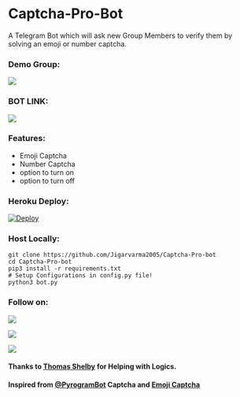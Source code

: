 # Captcha-Pro-Bot
A Telegram Bot which will ask new Group Members to verify them by solving an emoji or number captcha.

### Demo Group:
<a href="https://t.me/JV_Community"><img src="https://img.shields.io/badge/Telegram-Group-blue.svg?logo=telegram"></a>

### BOT LINK:
<a href="https://t.me/JVCaptchaBot"><img src="https://img.shields.io/badge/Telegram-Bot-blue.svg?logo=telegram"></a>

### Features:
- Emoji Captcha
- Number Captcha
- option to turn on
- option to turn off


### Heroku Deploy:
[![Deploy](https://www.herokucdn.com/deploy/button.svg)](https://heroku.com/deploy?template=https://github.com/Jigarvarma2005/Captcha-Pro-bot)

### Host Locally:
```shell
git clone https://github.com/Jigarvarma2005/Captcha-Pro-bot
cd Captcha-Pro-bot
pip3 install -r requirements.txt
# Setup Configurations in config.py file!
python3 bot.py
```

### Follow on:
<p align="left">
<a href="https://github.com/Jigarvarma2005"><img src="https://img.shields.io/badge/GitHub-Follow%20on%20GitHub-inactive.svg?logo=github"></a>
</p>
<p align="left">
<a href="https://twitter.com/Jigarvarma2005"><img src="https://img.shields.io/badge/Twitter-Follow%20on%20Twitter-informational.svg?logo=twitter"></a>
</p>
<p align="left">
<a href="https://instagram.com/Jigarvarma2005"><img src="https://img.shields.io/badge/Instagram-Follow%20on%20Instagram-important.svg?logo=instagram"></a>
</p>

#### Thanks to [Thomas Shelby](https://github.com/th0m45s5helby) for Helping with Logics.

#### Inspired from [@PyrogramBot](https://t.me/PyrogramBot) Captcha and [Emoji Captcha](https://github.com/AbirHasan2005/Emoji-Captcha-Bot)
